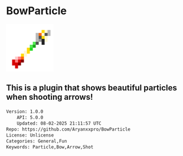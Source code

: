 # BowParticle
<img src="https://raw.githubusercontent.com/Aryanxxpro/BowParticle/675babab4ada6b64906b0d4bf3f6fedad392ef4b/icon.png" width="128" height="128" />

## This is a plugin that shows beautiful particles when shooting arrows!
```properties
Version: 1.0.0
    API: 5.0.0
    Updated: 08-02-2025 21:11:57 UTC
Repo: https://github.com/Aryanxxpro/BowParticle
License: Unlicense
Categories: General,Fun
Keywords: Particle,Bow,Arrow,Shot
```